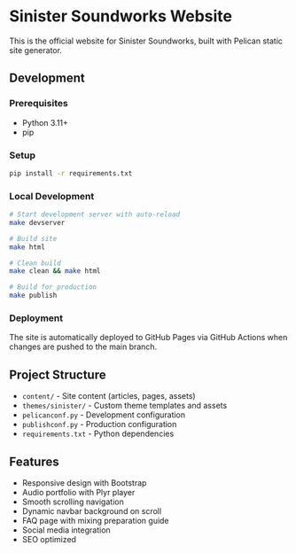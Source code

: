 # Sinister Soundworks Website

This is the official website for Sinister Soundworks, built with Pelican static site generator.

## Development

### Prerequisites
- Python 3.11+
- pip

### Setup
```bash
pip install -r requirements.txt
```

### Local Development
```bash
# Start development server with auto-reload
make devserver

# Build site
make html

# Clean build
make clean && make html

# Build for production
make publish
```

### Deployment

The site is automatically deployed to GitHub Pages via GitHub Actions when changes are pushed to the main branch.

## Project Structure

- `content/` - Site content (articles, pages, assets)
- `themes/sinister/` - Custom theme templates and assets
- `pelicanconf.py` - Development configuration
- `publishconf.py` - Production configuration
- `requirements.txt` - Python dependencies

## Features

- Responsive design with Bootstrap
- Audio portfolio with Plyr player
- Smooth scrolling navigation
- Dynamic navbar background on scroll
- FAQ page with mixing preparation guide
- Social media integration
- SEO optimized
